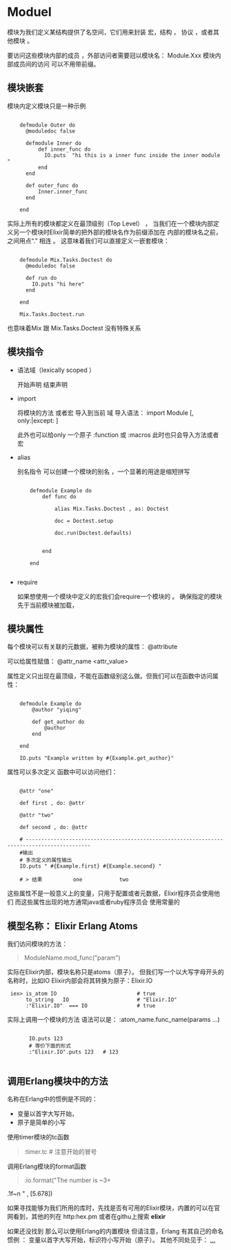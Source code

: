 #  Moduel

模块为我们定义某结构提供了名空间，它们用来封装 宏，结构 ， 协议 ，或者其他模块 。

要访问这些模块内部的成员 ，外部访问者需要冠以模块名： Module.Xxx
模块内部成员间的访问 可以不用带前缀。


## 模块嵌套

模块内定义模块只是一种示例

~~~[elixir]
    
    defmodule Outer do
      @moduledoc false
    
      defmodule Inner do
          def inner_func do
            IO.puts  "hi this is a inner func inside the inner module "
          end
      end
    
      def outer_func do
          Inner.inner_func
      end
    
    end

~~~

实际上所有的模块都定义在最顶级别（Top Level） ， 当我们在一个模块内部定义另一个模块时Elixir简单的把外部的模块名作为前缀添加在
内部的模块名之前，之间用点“.” 相连 。 这意味着我们可以直接定义一嵌套模块：

~~~[elixir]

    defmodule Mix.Tasks.Doctest do
      @moduledoc false
    
      def run do
        IO.puts "hi here"
      end
    
    end
    
    Mix.Tasks.Doctest.run

~~~
也意味着Mix 跟 Mix.Tasks.Doctest 没有特殊关系

## 模块指令

-  语法域（lexically scoped ）
   
    开始声明  结束声明
    
-   import 
    
    将模块的方法 或者宏 导入到当前 域
    导入语法： import Module [, only:|except: ]
    
    此外也可以给only 一个原子 :function 或 :macros  此时也只会导入方法或者宏
    
-   alias
    
    别名指令 可以创建一个模块的别名 ，一个显著的用途是缩短拼写
    
    ~~~[elixir]
        
        defmodule Example do 
            def func do
                
                alias Mix.Tasks.Doctest , as: Doctest
                 
                doc = Doctest.setup
                
                doc.run(Doctest.defaults)
            
            
            end 
        
        end 
    
    
    ~~~
    
-   require 
    
    如果想使用一个模块中定义的宏我们会require一个模块的 。 确保指定的模块先于当前模块被加载，
    
    
## 模块属性
    
每个模块可以有关联的元数据，被称为模块的属性：  @attribute

可以给属性赋值：  @attr_name  <attr_value>  

属性定义只出现在最顶级，不能在函数级别这么做。但我们可以在函数中访问属性：

~~~<elixir>

    defmodule Example do
        @author "yiqing"
        
        def get_author do
            @author
        end 
    
    end 

    IO.puts "Example written by #{Example.get_author}"
~~~

属性可以多次定义 函数中可以访问他们：

~~~[elixir]

    @attr "one"
    
    def first , do: @attr
    
    @attr "two"
    
    def second , do: @attr

    # -------------------------------------------------------------------------------------------
    #输出
    # 多次定义的属性输出
    IO.puts " #{Example.first} #{Example.second} "
    
    # > 结果          one            two
~~~
这些属性不是一般意义上的变量，只用于配置或者元数据，Elixir程序员会使用他们 而这些属性出现的地方通常java或者ruby程序员会
使用常量的

## 模型名称： Elixir Erlang Atoms

我们访问模块的方法：
   
> ModuleName.mod_func("param")

实际在Elixir内部，模块名称只是atoms（原子）。
但我们写一个以大写字母开头的名称时，比如IO Elixir内部会将其转换为原子：Elixir.IO

>
     iex> is_atom IO                          # true
          to_string   IO                      # "Elixir.IO"
          :"Elixir.IO"  === IO                # true
          
实际上调用一个模块的方法 语法可以是： :atom_name.func_name(params ...)             
       
~~~[elixir]
       
       IO.puts 123
       # 等价下面的形式
       :"Elixir.IO".puts 123   # 123
       
~~~       

## 调用Erlang模块中的方法

名称在Erlang中的惯例是不同的：

- 变量以首字大写开始，
- 原子是简单的小写

使用timer模块的tc函数  

>  :timer.tc # 注意开始的冒号

调用Erlang模块的format函数

> :io.format("The number is ~3+

.1f~n " , [5.678])

如果寻找能够为我们所用的库时，先找是否有可用的Elixir模块，内置的可以在官网看到，其他的列在 http:hex.pm 或者在githu上搜索
**elixir**

如果还没找到 那么可以使用Erlang的内置模块 但请注意，Erlang 有其自己的命名惯例 ： 变量以首字大写开始，标识符小写开始（原子）。
其他不同处见于： [...](todo)




    